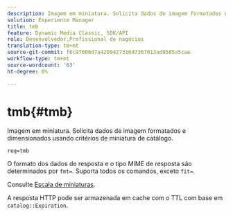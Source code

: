 ```yaml
---
description: Imagem em miniatura. Solicita dados de imagem formatados e dimensionados usando critérios de miniatura de catálogo.
solution: Experience Manager
title: tmb
feature: Dynamic Media Classic, SDK/API
role: Desenvolvedor,Profissional de negócios
translation-type: tm+mt
source-git-commit: f6c97606d7a4209427316d7367013ad9585a5cae
workflow-type: tm+mt
source-wordcount: '63'
ht-degree: 0%

---
```



# tmb{#tmb}

Imagem em miniatura. Solicita dados de imagem formatados e dimensionados usando critérios de miniatura de catálogo.

`req=tmb`

O formato dos dados de resposta e o tipo MIME de resposta são determinados por `fmt=`. Suporta todos os comandos, exceto `fit=`.

Consulte [Escala de miniaturas](../../../../../../is-api/http-ref/image-serving-api-ref/c-http-protocol-reference/c-notes-on-server-behavior/r-thumbnail-scaling.md#reference-0f71817f721d4913b34816758d69b07f).

A resposta HTTP pode ser armazenada em cache com o TTL com base em `catalog::Expiration`.
